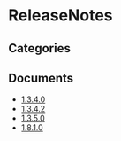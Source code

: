 # ReleaseNotes

## Categories


## Documents
- [1.3.4.0](1.3.4.0.md)
- [1.3.4.2](1.3.4.2.md)
- [1.3.5.0](1.3.5.0.md)
- [1.8.1.0](1.8.1.0.md)